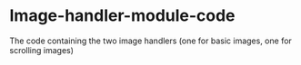 # Image-handler-module-code
The code containing the two image handlers (one for basic images, one for scrolling images)

